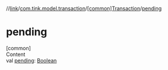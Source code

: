 //[link](../../index.md)/[com.tink.model.transaction](../index.md)/[[common]Transaction](index.md)/[pending](pending.md)



# pending  
[common]  
Content  
val [pending](pending.md): [Boolean](https://kotlinlang.org/api/latest/jvm/stdlib/kotlin/-boolean/index.html)  



